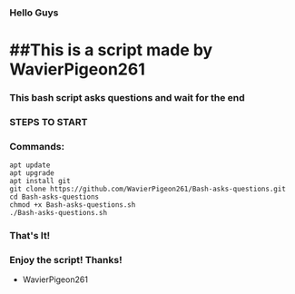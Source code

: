 ### Hello Guys
# ##This is a script made by WavierPigeon261
### This bash script asks questions and wait for the end
### STEPS TO START
### Commands:
```
apt update
apt upgrade
apt install git
git clone https://github.com/WavierPigeon261/Bash-asks-questions.git
cd Bash-asks-questions
chmod +x Bash-asks-questions.sh
./Bash-asks-questions.sh
```
### That's It! 
### Enjoy the script! Thanks!
- WavierPigeon261

